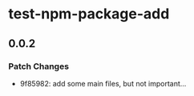 # test-npm-package-add

## 0.0.2

### Patch Changes

- 9f85982: add some main files, but not important...
